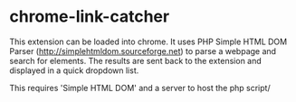 chrome-link-catcher
===================

This extension can be loaded into chrome. It uses PHP Simple HTML DOM Parser (http://simplehtmldom.sourceforge.net) to parse a webpage and search for <a> elements. The results are sent back to the extension and displayed in a quick dropdown list.

This requires 'Simple HTML DOM' and a server to host the php script/
